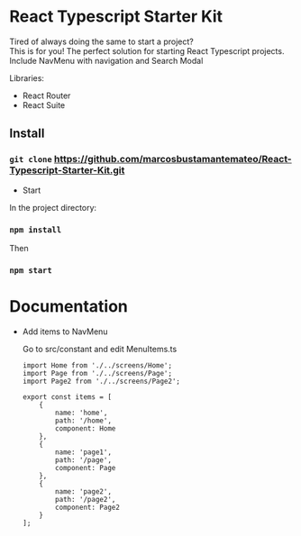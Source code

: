 # React Typescript Starter Kit

Tired of always doing the same to start a project?<br>
This is for you! The perfect solution for starting React Typescript projects. <br>
Include NavMenu with navigation and Search Modal

Libraries:

  - React Router
  - React Suite

## Install

### `git clone` https://github.com/marcosbustamantemateo/React-Typescript-Starter-Kit.git

- Start

In the project directory:

### `npm install`

Then

### `npm start`

# Documentation

- Add items to NavMenu

  Go to src/constant and edit MenuItems.ts
  
  ```
  import Home from './../screens/Home';
  import Page from './../screens/Page';
  import Page2 from './../screens/Page2';

  export const items = [
      {
          name: 'home',
          path: '/home',
          component: Home
      },
      {
          name: 'page1',
          path: '/page',
          component: Page
      },
      {
          name: 'page2',
          path: '/page2',
          component: Page2
      }
  ];
  ```



